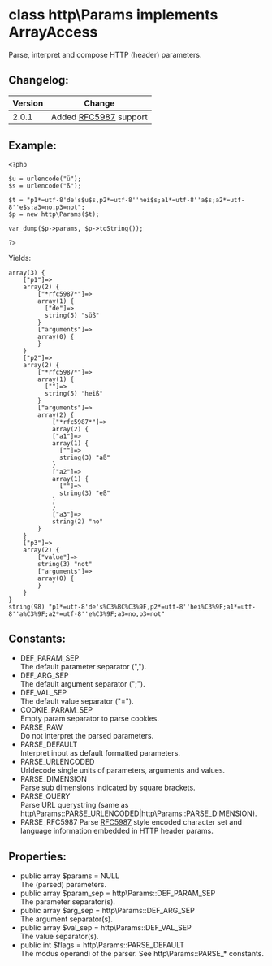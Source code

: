 # class http\Params implements ArrayAccess

Parse, interpret and compose HTTP (header) parameters.

## Changelog:

Version | Change
--------|-------
2.0.1   | Added [RFC5987](http://tools.ietf.org/html/rfc5987) support

## Example:

	<?php

	$u = urlencode("ü");
	$s = urlencode("ß");

	$t = "p1*=utf-8'de's$u$s,p2*=utf-8''hei$s;a1*=utf-8''a$s;a2*=utf-8''e$s;a3=no,p3=not";
	$p = new http\Params($t);

	var_dump($p->params, $p->toString());

	?>

Yields:

	array(3) {
		["p1"]=>
		array(2) {
			["*rfc5987*"]=>
			array(1) {
			  ["de"]=>
			  string(5) "süß"
			}
			["arguments"]=>
			array(0) {
			}
		}
		["p2"]=>
		array(2) {
			["*rfc5987*"]=>
			array(1) {
			  [""]=>
			  string(5) "heiß"
			}
			["arguments"]=>
			array(2) {
				["*rfc5987*"]=>
				array(2) {
				["a1"]=>
				array(1) {
				  [""]=>
				  string(3) "aß"
				}
				["a2"]=>
				array(1) {
				  [""]=>
				  string(3) "eß"
				}
				}
				["a3"]=>
				string(2) "no"
			}
		}
		["p3"]=>
		array(2) {
			["value"]=>
			string(3) "not"
			["arguments"]=>
			array(0) {
			}
		}
	}
	string(98) "p1*=utf-8'de's%C3%BC%C3%9F,p2*=utf-8''hei%C3%9F;a1*=utf-8''a%C3%9F;a2*=utf-8''e%C3%9F;a3=no,p3=not"


## Constants:

* DEF_PARAM_SEP  
  The default parameter separator (",").
* DEF_ARG_SEP  
  The default argument separator (";").
* DEF_VAL_SEP  
  The default value separator ("=").
* COOKIE_PARAM_SEP  
  Empty param separator to parse cookies.
* PARSE_RAW  
  Do not interpret the parsed parameters.
* PARSE_DEFAULT  
  Interpret input as default formatted parameters.
* PARSE_URLENCODED  
  Urldecode single units of parameters, arguments and values.
* PARSE_DIMENSION  
  Parse sub dimensions indicated by square brackets.
* PARSE_QUERY  
  Parse URL querystring (same as http\Params::PARSE_URLENCODED|http\Params::PARSE_DIMENSION).
* PARSE_RFC5987
  Parse [RFC5987](http://tools.ietf.org/html/rfc5987) style encoded character set and language information embedded in HTTP header params.

## Properties:

* public array $params = NULL  
  The (parsed) parameters.
* public array $param_sep = http\Params::DEF_PARAM_SEP  
  The parameter separator(s).
* public array $arg_sep = http\Params::DEF_ARG_SEP  
  The argument separator(s).
* public array $val_sep = http\Params::DEF_VAL_SEP  
  The value separator(s).
* public int $flags = http\Params::PARSE_DEFAULT  
  The modus operandi of the parser. See http\Params::PARSE_* constants.
